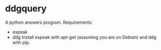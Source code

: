 # ddgquery
A python answers program.
Requirements:
- espeak
- ddg
Install espeak with apt-get (assuming you are on Debian) and ddg with pip.
